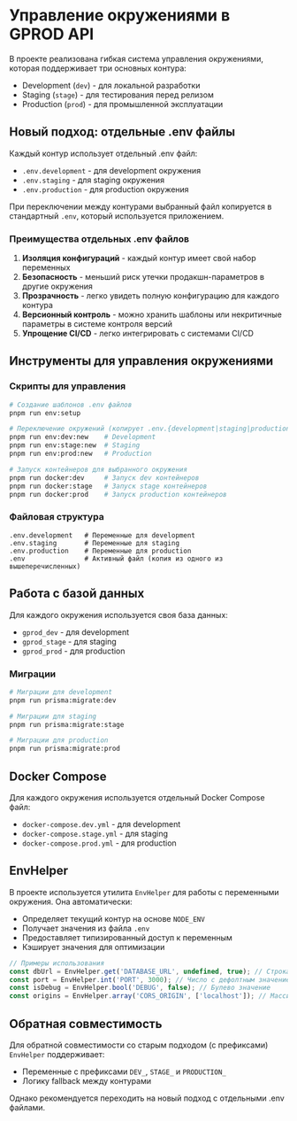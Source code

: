 # Управление окружениями в GPROD API

В проекте реализована гибкая система управления окружениями, которая поддерживает три основных контура:
- Development (`dev`) - для локальной разработки
- Staging (`stage`) - для тестирования перед релизом
- Production (`prod`) - для промышленной эксплуатации

## Новый подход: отдельные .env файлы

Каждый контур использует отдельный .env файл:
- `.env.development` - для development окружения
- `.env.staging` - для staging окружения
- `.env.production` - для production окружения

При переключении между контурами выбранный файл копируется в стандартный `.env`, который используется приложением.

### Преимущества отдельных .env файлов

1. **Изоляция конфигураций** - каждый контур имеет свой набор переменных
2. **Безопасность** - меньший риск утечки продакшн-параметров в другие окружения
3. **Прозрачность** - легко увидеть полную конфигурацию для каждого контура
4. **Версионный контроль** - можно хранить шаблоны или некритичные параметры в системе контроля версий
5. **Упрощение CI/CD** - легко интегрировать с системами CI/CD

## Инструменты для управления окружениями

### Скрипты для управления

```bash
# Создание шаблонов .env файлов
pnpm run env:setup

# Переключение окружений (копирует .env.{development|staging|production} в .env)
pnpm run env:dev:new    # Development 
pnpm run env:stage:new  # Staging
pnpm run env:prod:new   # Production

# Запуск контейнеров для выбранного окружения
pnpm run docker:dev     # Запуск dev контейнеров
pnpm run docker:stage   # Запуск stage контейнеров
pnpm run docker:prod    # Запуск production контейнеров
```

### Файловая структура

```
.env.development   # Переменные для development
.env.staging       # Переменные для staging
.env.production    # Переменные для production
.env               # Активный файл (копия из одного из вышеперечисленных)
```

## Работа с базой данных

Для каждого окружения используется своя база данных:
- `gprod_dev` - для development
- `gprod_stage` - для staging 
- `gprod_prod` - для production

### Миграции

```bash
# Миграции для development
pnpm run prisma:migrate:dev

# Миграции для staging
pnpm run prisma:migrate:stage

# Миграции для production
pnpm run prisma:migrate:prod
```

## Docker Compose

Для каждого окружения используется отдельный Docker Compose файл:
- `docker-compose.dev.yml` - для development
- `docker-compose.stage.yml` - для staging
- `docker-compose.prod.yml` - для production

## EnvHelper

В проекте используется утилита `EnvHelper` для работы с переменными окружения. Она автоматически:
- Определяет текущий контур на основе `NODE_ENV`
- Получает значения из файла `.env`
- Предоставляет типизированный доступ к переменным
- Кэширует значения для оптимизации

```typescript
// Примеры использования
const dbUrl = EnvHelper.get('DATABASE_URL', undefined, true); // Строка, обязательная
const port = EnvHelper.int('PORT', 3000); // Число с дефолтным значением
const isDebug = EnvHelper.bool('DEBUG', false); // Булево значение
const origins = EnvHelper.array('CORS_ORIGIN', ['localhost']); // Массив строк
```

## Обратная совместимость

Для обратной совместимости со старым подходом (с префиксами) `EnvHelper` поддерживает:
- Переменные с префиксами `DEV_`, `STAGE_` и `PRODUCTION_`
- Логику fallback между контурами

Однако рекомендуется переходить на новый подход с отдельными .env файлами. 